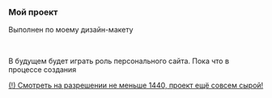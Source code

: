 <h3>Мой проект</h3>

<p>Выполнен по моему дизайн-макету</p>
<br>
<p>В будущем будет играть роль персонального сайта. Пока что в процессе создания</p>

<a href="https://aliszhuravl.github.io/web/index.html">(!) Смотреть на разрешении не меньше 1440, проект ещё совсем сырой!</a>
